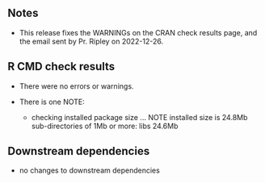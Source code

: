 ## Notes

- This release fixes the WARNINGs on the CRAN check results page,
  and the email sent by Pr. Ripley on 2022-12-26.

## R CMD check results

- There were no errors or warnings.
- There is one NOTE:

    * checking installed package size ... NOTE
      installed size is 24.8Mb
      sub-directories of 1Mb or more:
      libs  24.6Mb

## Downstream dependencies

- no changes to downstream dependencies
